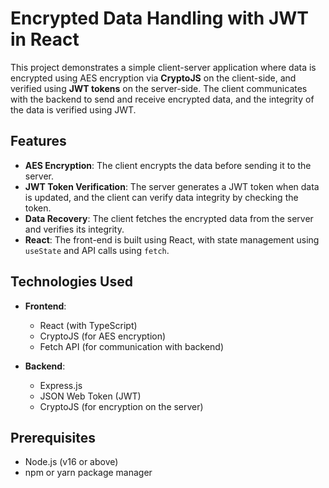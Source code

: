 # Encrypted Data Handling with JWT in React

This project demonstrates a simple client-server application where data is encrypted using AES encryption via **CryptoJS** on the client-side, and verified using **JWT tokens** on the server-side. The client communicates with the backend to send and receive encrypted data, and the integrity of the data is verified using JWT.

## Features

- **AES Encryption**: The client encrypts the data before sending it to the server.
- **JWT Token Verification**: The server generates a JWT token when data is updated, and the client can verify data integrity by checking the token.
- **Data Recovery**: The client fetches the encrypted data from the server and verifies its integrity.
- **React**: The front-end is built using React, with state management using `useState` and API calls using `fetch`.

## Technologies Used

- **Frontend**:
  - React (with TypeScript)
  - CryptoJS (for AES encryption)
  - Fetch API (for communication with backend)

- **Backend**:
  - Express.js
  - JSON Web Token (JWT)
  - CryptoJS (for encryption on the server)
  
## Prerequisites

- Node.js (v16 or above)
- npm or yarn package manager


